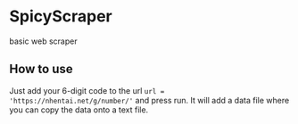 # SpicyScraper
basic web scraper

## How to use
Just add your 6-digit code to the url ```url = 'https://nhentai.net/g/number/'``` and press run.
It will add a data file where you can copy the data onto a text file.
